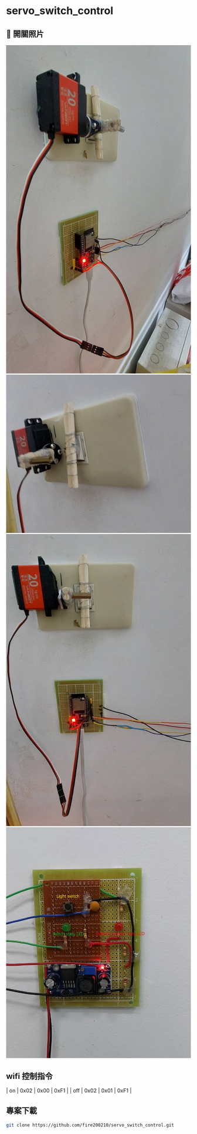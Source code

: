 # servo_switch_control

## 📸 開關照片
![專案示例](picture/servo.jpg)
![專案示例](picture/servo1.jpg)
![專案示例](picture/servo2.jpg)
![專案示例](picture/servo3.jpg)

## wifi 控制指令
| on   | 0x02  | 0x00 | 0xF1 |
| off  | 0x02  | 0x01 | 0xF1 |


## 專案下載
```sh
git clone https://github.com/fire200210/servo_switch_control.git
